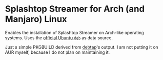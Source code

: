 # Splashtop Streamer for Arch (and Manjaro) Linux

Enables the installation of Splashtop Streamer on Arch-like operating systems. Uses the [official Ubuntu `deb`](https://support-splashtopbusiness.splashtop.com/hc/en-us/articles/360035513772-Download-Splashtop-Streamer-for-Linux) as data source.

Just a simple PKGBUILD derived from [debtap](https://github.com/helixarch/debtap)'s output. I am not putting it on AUR myself, because I do not plan on maintaining it. 
